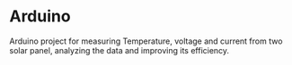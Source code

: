 # Arduino
Arduino project for measuring Temperature, voltage and current from two solar panel, analyzing the data and improving its efficiency.
